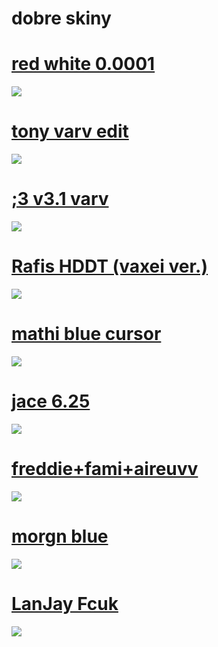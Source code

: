 
# dobre skiny

# [red white 0.0001](https://drive.google.com/file/d/1X-HJA_SjFXIVZYmx-olr0OOiG0MNuSD7/view?usp=sharing)
![](https://osu.ppy.sh/ss/15666220/4fc6)

# [tony varv edit](https://drive.google.com/file/d/1EhGvN2qHSjgUGfHKqOM5mOLHddfZTAWv/view?usp=sharing)
![](https://osu.ppy.sh/ss/15647845/dbe0)

# [;3 v3.1 varv](https://drive.google.com/file/d/1K7omAMcn2APJw_WceY3yFrsVhceAtpUX/view?usp=sharing)
![](https://osu.ppy.sh/ss/15545627/452d)

# [Rafis HDDT (vaxei ver.)](https://drive.google.com/file/d/1Hayj5KrUDR_pFvbh-f6L6S8qoNF0pJQz/view?usp=sharing)
![](https://osu.ppy.sh/ss/15545695/4846)

# [mathi blue cursor](https://drive.google.com/file/d/1MNwc9Yo_0OplZJgPAfACYoMEUAEp5giR/view?usp=sharing)
![](https://osu.ppy.sh/ss/15545683/8a5e)

# [jace 6.25](https://drive.google.com/file/d/1ZOiOtz1AS_4fDdkCo-3fCagU5PEyRRfF/view?usp=sharing)
![](https://osu.ppy.sh/ss/15545666/e39b)

# [freddie+fami+aireuvv](https://drive.google.com/file/d/1GN2j_rlv5UxevVQgv5lybVeGTFYyGQvu/view?usp=sharing)
![](https://osu.ppy.sh/ss/15545654/eac1)

# [morgn blue](https://drive.google.com/file/d/1Z-b28enToE8EhEwXNgDX24lWQACX9SuV/view?usp=sharing)
![](https://osu.ppy.sh/ss/15545606/f0d3)

# [LanJay Fcuk](https://drive.google.com/file/d/1RZJGF9b5g5Ct2YzgZdV1eFTc4hYPGbFj/view?usp=sharing)
![](https://osu.ppy.sh/ss/15545585/ae07)

